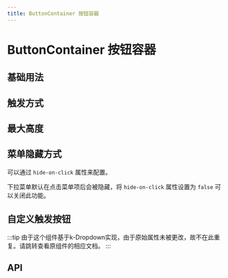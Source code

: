 ```yaml
---
title: ButtonContainer 按钮容器
---
```


# ButtonContainer 按钮容器

## 基础用法

<demo-preview2 path="./def.vue" />

## 触发方式

<demo-preview2 path="./trigger.vue" />

## 最大高度

<demo-preview2 path="./maxHeight.vue" />

## 菜单隐藏方式

可以通过 `hide-on-click` 属性来配置。

下拉菜单默认在点击菜单项后会被隐藏，将 `hide-on-click` 属性设置为 `false` 可以关闭此功能。

<demo-preview2 path="./hideOnClick.vue" />

## 自定义触发按钮

<demo-preview2 path="./customTrigger.vue" />

:::tip
由于这个组件基于k-Dropdown实现，由于原始属性未被更改，故不在此重复。请跳转查看原组件的相应文档。
:::

## API

<API src="./buttonContainer.json" lang="zh"></API>